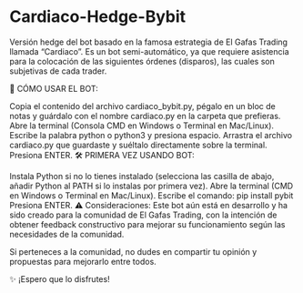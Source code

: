 # Cardiaco-Hedge-Bybit
Versión hedge del bot basado en la famosa estrategia de El Gafas Trading llamada “Cardiaco”. Es un bot semi-automático, ya que requiere asistencia para la colocación de las siguientes órdenes (disparos), las cuales son subjetivas de cada trader.

🚀 CÓMO USAR EL BOT:

Copia el contenido del archivo cardiaco_bybit.py, pégalo en un bloc de notas y guárdalo con el nombre cardiaco.py en la carpeta que prefieras.
Abre la terminal (Consola CMD en Windows o Terminal en Mac/Linux).
Escribe la palabra python o python3 y presiona espacio.
Arrastra el archivo cardiaco.py que guardaste y suéltalo directamente sobre la terminal.
Presiona ENTER.
🛠 PRIMERA VEZ USANDO BOT:

Instala Python si no lo tienes instalado (selecciona las casilla de abajo, añadir Python al PATH si lo instalas por primera vez).
Abre la terminal (CMD en Windows o Terminal en Mac/Linux).
Escribe el comando: pip install pybit
Presiona ENTER.
⚠️ Consideraciones: Este bot aún está en desarrollo y ha sido creado para la comunidad de El Gafas Trading, con la intención de obtener feedback constructivo para mejorar su funcionamiento según las necesidades de la comunidad.

Si perteneces a la comunidad, no dudes en compartir tu opinión y propuestas para mejorarlo entre todos.

✨ ¡Espero que lo disfrutes!
